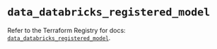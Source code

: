 # `data_databricks_registered_model`

Refer to the Terraform Registry for docs: [`data_databricks_registered_model`](https://registry.terraform.io/providers/databricks/databricks/1.56.0/docs/data-sources/registered_model).

